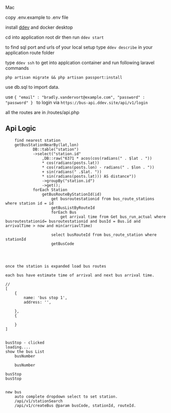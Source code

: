 Mac

copy .env.example to .env file

install [ddev](https://www.ddev.com/get-started/) and docker desktop

cd into application root dir then run `ddev start`

to find sql port and urls of your local setup type `ddev describe` in your application route folder

type `ddev ssh` to get into applcation container and run following laravel commands

`php artisan migrate && php artisan passport:install`

use db.sql to import data.

use `{ "email" : "bradly.vandervort@example.com", "password" : "password" } ` to login via `https://bus-api.ddev.site/api/v1/login`

all the routes are in /routes/api.php

## Api Logic

        find nearest station
        getBusStationNearBy(lat,lon)
                DB::table("station")
                ->select("station.id"
                    ,DB::raw("6371 * acos(cos(radians(" . $lat . "))
                    * cos(radians(posts.lat))
                    * cos(radians(posts.lon) - radians(" . $lon . "))
                    + sin(radians(" .$lat. "))
                    * sin(radians(posts.lat))) AS distance"))
                    ->groupBy("station.id")
                    ->get();
                forEach Station
                    getBusRouteByStationId(id)
                        get busroutestationid from bus_route_stations where station id = id
                        getBusListByRouteId
                        forEach Bus
                            get arrival time from Get bus_run_actual where busroutestationid= busroutestationid and busId = Bus.id and arrivalTime > now and min(arriavlTime)

                        select busRouteId from bus_route_station where stationId
                        getBusCode




    once the station is expanded load bus routes

    each bus have estimate time of arrival and next bus arrival time.

    //
    [
        {
            name: 'bus stop 1',
            address: '',

        },
        {

        }
    ]


    busStop - clicked
    loading....
    show the bus List
        busNumber

        busNumber

    busStop
    busStop


    new bus
        auto complete dropdown select to set station.
        /api/v1/stationSearch
        /api/v1/createBus @param busCode, stationId, routeId.
